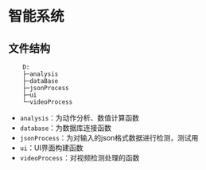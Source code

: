 # 智能系统 
## 文件结构 
```
    D:
    ├─analysis
    ├─dataBase
    ├─jsonProcess
    ├─ui
    └─videoProcess
```
- `analysis`：为动作分析、数值计算函数
- `database`：为数据库连接函数
- `jsonProcess`：为对输入的json格式数据进行检测，测试用
- `ui`：UI界面构建函数
- `videoProcess`：对视频检测处理的函数